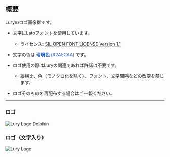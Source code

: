 ## 概要

Luryのロゴ画像群です。

* 文字にLatoフォントを使用しています。
	* ライセンス: [SIL OPEN FONT LICENSE Version 1.1](./LICENSE.Lato)
* 文字の色は <span style="color:#2a5caa">**瑠璃色** (#2A5CAA)</span> です。

* ロゴ使用の際はLuryの関連であれば許諾は不要です。
	* 縦横比、色（モノクロ化を除く）、フォント、文字間隔などの改変を禁じます。
* ロゴそのものを再配布する場合はご一報ください。

---

### ロゴ
![Lury Logo Dolphin][logo_dolphin]

### ロゴ（文字入り）
![Lury Logo][logo]

[logo]: https://raw.githubusercontent.com/lury-lang/lury/master/logo/lury.png
[logo_dolphin]: https://raw.githubusercontent.com/lury-lang/lury/master/logo/lury_dolphin.png